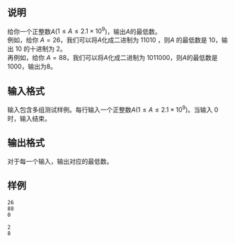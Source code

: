 <h2>说明</h2>

给你一个正整数$A$($1≤A≤2.1×10^9$)，输出$A$的最低数。<br />
例如，给你 $A=26$，我们可以将$A$化成二进制为 $11010$ ，则$A$ 的最低数是 $10$，输出 $10$ 的十进制为 $2$。<br />
再例如，给你 $A=88$，我们可以将$A$化成二进制为 $1011000$，则$A$的最低数是$1000$，输出为$8$。
<h2>输入格式</h2>

输入包含多组测试样例。每行输入一个正整数$A$($1≤A≤2.1×10^9$)。当输入 $0$ 时，输入结束。

<h2>输出格式</h2>

对于每一个输入，输出对应的最低数。

<h2>样例</h2>
<pre><code class="language-input1">26
88
0</code></pre><pre><code class="language-output1">2
8</code></pre>
